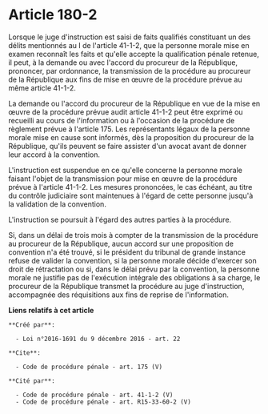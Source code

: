 # Article 180-2

Lorsque le juge d'instruction est saisi de faits qualifiés constituant un des délits mentionnés au I de l'article 41-1-2, que
la personne morale mise en examen reconnaît les faits et qu'elle accepte la qualification pénale retenue, il peut, à la
demande ou avec l'accord du procureur de la République, prononcer, par ordonnance, la transmission de la procédure au
procureur de la République aux fins de mise en œuvre de la procédure prévue au même article 41-1-2. 

La demande ou l'accord du procureur de la République en vue de la mise en œuvre de la procédure prévue audit article 41-1-2
peut être exprimé ou recueilli au cours de l'information ou à l'occasion de la procédure de règlement prévue à l'article 175.
Les représentants légaux de la personne morale mise en cause sont informés, dès la proposition du procureur de la République,
qu'ils peuvent se faire assister d'un avocat avant de donner leur accord à la convention. 

L'instruction est suspendue en ce qu'elle concerne la personne morale faisant l'objet de la transmission pour mise en œuvre
de la procédure prévue à l'article 41-1-2. Les mesures prononcées, le cas échéant, au titre du contrôle judiciaire sont
maintenues à l'égard de cette personne jusqu'à la validation de la convention. 

L'instruction se poursuit à l'égard des autres parties à la procédure. 

Si, dans un délai de trois mois à compter de la transmission de la procédure au procureur de la République, aucun accord sur
une proposition de convention n'a été trouvé, si le président du tribunal de grande instance refuse de valider la convention,
si la personne morale décide d'exercer son droit de rétractation ou si, dans le délai prévu par la convention, la personne
morale ne justifie pas de l'exécution intégrale des obligations à sa charge, le procureur de la République transmet la
procédure au juge d'instruction, accompagnée des réquisitions aux fins de reprise de l'information.

**Liens relatifs à cet article**

	**Créé par**:

	  - Loi n°2016-1691 du 9 décembre 2016 - art. 22

	**Cite**:

	  - Code de procédure pénale - art. 175 (V)

	**Cité par**:

	  - Code de procédure pénale - art. 41-1-2 (V)
	  - Code de procédure pénale - art. R15-33-60-2 (V)
